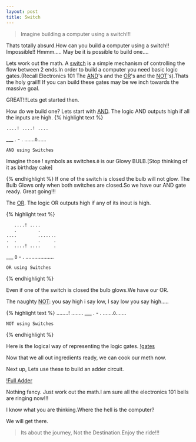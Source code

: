 ```yaml
---
layout: post
title: Switch
---
```


> Imagine building a computer using a switch!!!

Thats totally absurd.How can you build a computer using a switch!! Impossible!!
Hmmm.....
May be it is possible to build one....

Lets work out the math.
A [switch](https://en.wikipedia.org/wiki/Switch) is a simple mechanism of controlling the flow between 2 ends.In order to build a computer you need basic logic gates.(Recall Electronics 101 The [AND](https://en.wikibooks.org/wiki/Electronics/Basic_gates)'s and the [OR](https://en.wikibooks.org/wiki/Electronics/Basic_gates)'s and the [NOT](https://en.wikibooks.org/wiki/Electronics/Basic_gates)'s).Thats the holy grail!!
If you can build these gates may be we inch towards the massive goal.

GREAT!!!Lets get started then.

How do we build one?
Lets start with [AND](https://en.wikibooks.org/wiki/Electronics/Basic_gates). The logic AND outputs high if all the inputs are high.
{% highlight text %}

    ....! ....! ....
   ___              .
    -              .
    .......`O`......
    
    AND using Switches
    
 Imagine those ! symbols as switches.`0` is our Glowy BULB.[Stop thinking of it as birthday cake]

{% endhighlight %}
If one of the switch is closed the bulb will not glow. The Bulb Glows only when both switches are closed.So we have our AND gate ready. Great going!!!

The [OR](https://en.wikibooks.org/wiki/Electronics/Basic_gates).
The logic OR outputs high if any of its inout is high.

{% highlight text %}

       ....! ....
       .        .
    ....        .......
    .  .        .     .
    .  ....! ....     .
   ___               `O`
    -                 .
    ...................
    
    OR using Switches

{% endhighlight %}

Even if one of the switch is closed the bulb glows.We have our OR.

The naughty [NOT](https://en.wikibooks.org/wiki/Electronics/Basic_gates):
you say high i say low, I say low you say high.....

{% highlight text %}
   ........! ........
   ___              .
    -               .
    .......`O`.......
    
    NOT using Switches

{% endhighlight %}

Here is the logical way of representing the logic gates.
[!gates](http://www.waitingforfriday.com/index.php/File:Slide6.PNG)

Now that we all out ingredients ready, we can cook our meth now.

Next up, Lets use these to build an adder circuit.

[!Full Adder](http://www.waitingforfriday.com/index.php/File:Slide10.PNG) 

Nothing fancy. Just work out the math.I am sure all the electronics 101 bells are ringing now!!!




I know what you are thinking.Where the hell is the computer?

We will get there.
>Its about the journey, Not the Destination.Enjoy the ride!!!
